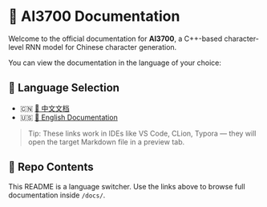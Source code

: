 # 📘 AI3700 Documentation

Welcome to the official documentation for **AI3700**, a C++-based character-level RNN model for Chinese character generation.

You can view the documentation in the language of your choice:

## 📂 Language Selection

- 🇨🇳 [📖 中文文档](docs/README.md)
- 🇺🇸 [📘 English Documentation](docs/README_en.md)

> Tip: These links work in IDEs like VS Code, CLion, Typora — they will open the target Markdown file in a preview tab.

## 🔧 Repo Contents
This README is a language switcher. Use the links above to browse full documentation inside `/docs/`.
